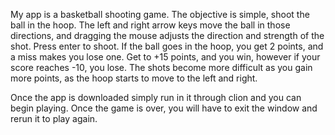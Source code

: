 My app is a basketball shooting game. The objective is simple, shoot the ball in the hoop. The left and right arrow keys move the ball in those directions, and dragging the mouse adjusts the direction and strength of the shot. Press enter to shoot. If the ball goes in the hoop, you get 2 points, and a miss makes you lose one. Get to +15 points, and you win, however if your score reaches -10, you lose. The shots become more difficult as you gain more points, as the hoop starts to move to the left and right. 

Once the app is downloaded simply run in it through clion and you can begin playing. Once the game is over, you will have to exit the window and rerun it to play again. 
